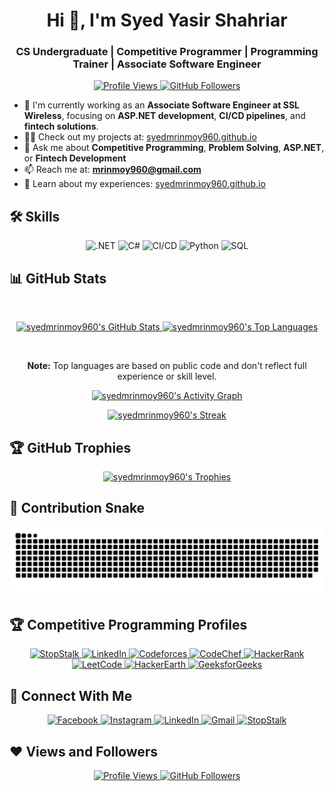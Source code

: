 <h1 align="center">Hi 👋, I'm Syed Yasir Shahriar</h1>
<h3 align="center">CS Undergraduate | Competitive Programmer | Programming Trainer | Associate Software Engineer</h3>

<p align="center">
  <a href="https://github.com/syedmrinmoy960/github-profile-views-counter">
    <img alt="Profile Views" src="https://komarev.com/ghpvc/?username=syedmrinmoy960&color=green">
  </a>
  <a href="https://github.com/syedmrinmoy960?tab=followers">
    <img alt="GitHub Followers" src="https://img.shields.io/github/followers/syedmrinmoy960?label=Followers&style=social">
  </a>
</p>

- 🔭 I'm currently working as an **Associate Software Engineer at SSL Wireless**[](https://sslwireless.com/), focusing on **ASP.NET development**, **CI/CD pipelines**, and **fintech solutions**.
- 👨‍💻 Check out my projects at: [syedmrinmoy960.github.io](https://syedmrinmoy960.github.io)
- 💬 Ask me about **Competitive Programming**, **Problem Solving**, **ASP.NET**, or **Fintech Development**
- 📫 Reach me at: **mrinmoy960@gmail.com**
- 📄 Learn about my experiences: [syedmrinmoy960.github.io](https://syedmrinmoy960.github.io)

## 🛠️ Skills
<p align="center">
  <img src="https://img.shields.io/badge/.NET-5C2D91?style=for-the-badge&logo=.net&logoColor=white" alt=".NET">
  <img src="https://img.shields.io/badge/C%23-239120?style=for-the-badge&logo=c-sharp&logoColor=white" alt="C#">
  <img src="https://img.shields.io/badge/Azure_DevOps-0078D7?style=for-the-badge&logo=azure-devops&logoColor=white" alt="CI/CD">
  <img src="https://img.shields.io/badge/Python-3776AB?style=for-the-badge&logo=python&logoColor=white" alt="Python">
  <img src="https://img.shields.io/badge/SQL-00758F?style=for-the-badge&logo=postgresql&logoColor=white" alt="SQL">
</p>

## 📊 GitHub Stats
<br/>
<p align="center">
  <a href="https://github.com/anuraghazra/github-readme-stats">
    <img alt="syedmrinmoy960's GitHub Stats" src="https://github-readme-stats.vercel.app/api?username=syedmrinmoy960&show_icons=true&count_private=true&theme=react&hide_border=true&bg_color=0D1117" />
  </a>
  <a href="https://github.com/anuraghazra/github-readme-stats">
    <img alt="syedmrinmoy960's Top Languages" src="https://github-readme-stats.vercel.app/api/top-langs/?username=syedmrinmoy960&langs_count=8&count_private=true&layout=compact&theme=react&hide_border=true&bg_color=0D1117" />
  </a>
</p>
<br/>
<p align="center">
  <b>Note:</b> Top languages are based on public code and don't reflect full experience or skill level.
</p>

<p align="center">
  <a href="https://github.com/Ashutosh00710/github-readme-activity-graph">
    <img alt="syedmrinmoy960's Activity Graph" src="https://activity-graph.herokuapp.com/graph?username=syedmrinmoy960&bg_color=0D1117&color=5BCDEC&line=5BCDEC&point=FFFFFF&hide_border=true" />
  </a>
</p>

<p align="center">
  <a href="https://github.com/DenverCoder1/github-readme-streak-stats">
    <img title="GitHub Streak" alt="syedmrinmoy960's Streak" src="https://github-readme-streak-stats.herokuapp.com/?user=syedmrinmoy960&theme=black-ice&hide_border=true&stroke=0000&background=060A0CD0" />
  </a>
</p>

## 🏆 GitHub Trophies
<p align="center">
  <a href="https://github.com/ryo-ma/github-profile-trophy">
    <img alt="syedmrinmoy960's Trophies" src="https://github-profile-trophy.vercel.app/?username=syedmrinmoy960&theme=radical&no-frame=true&column=7" />
  </a>
</p>

## 🐍 Contribution Snake
<p align="center">
  <a href="https://github.com/Platane/snk">
    <img alt="syedmrinmoy960's Contribution Snake" src="https://raw.githubusercontent.com/Platane/snk/output/github-contribution-grid-snake.svg?username=syedmrinmoy960&palette=github-dark" />
  </a>
</p>

## 🏆 Competitive Programming Profiles
<p align="center">
  <a href="https://www.stopstalk.com/user/profile/venom960">
    <img alt="StopStalk" src="https://img.shields.io/badge/StopStalk-000?style=for-the-badge&logo=data:image/svg+xml;base64,PHN2ZyB4bWxucz0iaHR0cDovL3d3dy53My5vcmcvMjAwMC9zdmciIHdpZHRoPSI0OCIgaGVpZ2h0PSI0OCIgdmlld0JveD0iMCAwIDQ4IDQ4Ij48cGF0aCBkPSJNMTIgMTJjLTUuNTMgMC0xMCA0LjQ3LTEwIDEwcy40NyAxMCAxMCAxMHMxMC00LjQ3IDEwLTEwUzE3LjUzIDEyIDEyIDEyem0wIDI0Yy02LjM1IDAtMTItNS42NS0xMi0xMnMyLjY1LTEyIDEyLTEyIDEyIDUuNjUgMTIgMTIgMTItNS42NSAxMi0xMiAxMi01LjY1IDAtMTItNS42NS0xMiAxMi05LjM1IDAgMTItOS4zNSAwIDEyIDkuMzUgMTIgOS4zNSAxMiA5LjM1IDAgMTItOS4zNSAwLTkyIDAtMTIgNS42NSAwIDEyIDUuNjVTMTcgMjQgMTIgMjR6IiBmaWxsPSIjMDAwIi8+PC9zdmc+" height="30" width="40">
  </a>
  <a href="https://www.linkedin.com/in/syed-yasir-shahriar-049b23175">
    <img alt="LinkedIn" src="https://img.shields.io/badge/LinkedIn-0077B5?style=for-the-badge&logo=linkedin&logoColor=white" height="30" width="40">
  </a>
  <a href="https://codeforces.com/profile/Arthur_960">
    <img alt="Codeforces" src="https://img.shields.io/badge/Codeforces-1F73B7?style=for-the-badge&logo=codeforces&logoColor=white" height="30" width="40">
  </a>
  <a href="https://www.codechef.com/users/shahriar960">
    <img alt="CodeChef" src="https://img.shields.io/badge/CodeChef-5FC92D?style=for-the-badge&logo=codechef&logoColor=white" height="30" width="40">
  </a>
  <a href="https://www.hackerrank.com/mrinmoy960">
    <img alt="HackerRank" src="https://img.shields.io/badge/HackerRank-2EC547?style=for-the-badge&logo=hackerrank&logoColor=white" height="30" width="40">
  </a>
  <a href="https://leetcode.com/syed_mrinmoy/">
    <img alt="LeetCode" src="https://img.shields.io/badge/LeetCode-0E1929?style=for-the-badge&logo=leetcode&logoColor=white" height="30" width="40">
  </a>
  <a href="https://www.hackerearth.com/@syedmrinmoy">
    <img alt="HackerEarth" src="https://img.shields.io/badge/HackerEarth-323754?style=for-the-badge&logo=hackerearth&logoColor=white" height="30" width="40">
  </a>
  <a href="https://auth.geeksforgeeks.org/user/syedmrinmoymrinmoy/profile">
    <img alt="GeeksforGeeks" src="https://img.shields.io/badge/GeeksforGeeks-333333?style=for-the-badge&logo=geeksforgeeks&logoColor=white" height="30" width="40">
  </a>
</p>

## 🤝 Connect With Me
<p align="center">
  <a href="https://www.facebook.com/syed.mrinmoy/">
    <img alt="Facebook" src="https://img.shields.io/badge/Facebook-1877F2?style=for-the-badge&logo=facebook&logoColor=white" height="30" width="40">
  </a>
  <a href="https://www.instagram.com/syed_mrinmoy/?hl=en">
    <img alt="Instagram" src="https://img.shields.io/badge/Instagram-E4405F?style=for-the-badge&logo=instagram&logoColor=white" height="30" width="40">
  </a>
  <a href="https://www.linkedin.com/in/syed-yasir-shahriar-049b23175">
    <img alt="LinkedIn" src="https://img.shields.io/badge/LinkedIn-0077B5?style=for-the-badge&logo=linkedin&logoColor=white" height="30" width="40">
  </a>
  <a href="mailto:mrinmoy960@gmail.com">
    <img alt="Gmail" src="https://img.shields.io/badge/Gmail-D14836?style=for-the-badge&logo=gmail&logoColor=white" height="30" width="40">
  </a>
  <a href="https://www.stopstalk.com/user/profile/venom960">
    <img alt="StopStalk" src="https://img.shields.io/badge/StopStalk-000?style=for-the-badge&logo=data:image/svg+xml;base64,... [use a placeholder or find a valid SVG]" height="30" width="40">
  </a>
</p>

## ❤ Views and Followers
<p align="center">
  <a href="https://github.com/syedmrinmoy960/github-profile-views-counter">
    <img alt="Profile Views" src="https://komarev.com/ghpvc/?username=syedmrinmoy960&color=green">
  </a>
  <a href="https://github.com/syedmrinmoy960?tab=followers">
    <img alt="GitHub Followers" src="https://img.shields.io/github/followers/syedmrinmoy960?label=Followers&style=social">
  </a>
</p>
